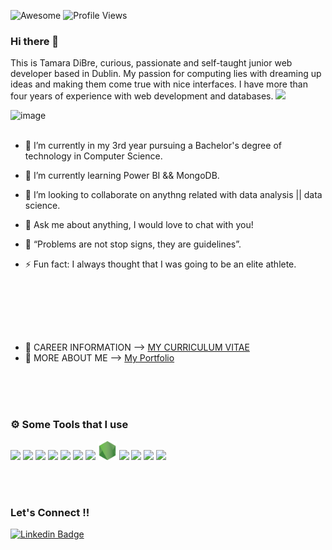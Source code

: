 ![Awesome](https://awesome.re/badge.svg) 
![Profile Views](https://komarev.com/ghpvc/?username=brevers)



### Hi there 👋

This is Tamara DiBre, curious, passionate and self-taught junior web developer based in Dublin. My passion for computing lies with dreaming up ideas and making them come true with nice interfaces. I have more than four years of experience with web development and databases. <img src="https://media.giphy.com/media/WUlplcMpOCEmTGBtBW/giphy.gif" width="50">  



![image](https://github-readme-stats.vercel.app/api/top-langs/?username=brevers&layout=compact&langs_count=8&hide_border=true&title_color=000000&icon_color=000000&text_color=000000&bg_color=ffffff)
<br/><br/>


- 🔭 I’m currently in my 3rd year pursuing a Bachelor's degree of technology in Computer Science.
- 🌱 I’m currently learning Power BI && MongoDB.
- 👯 I’m looking to collaborate on anythng related with data analysis || data science.

- 💬 Ask me about anything, I would love to chat with you!
- 🤔  “Problems are not stop signs, they are guidelines”. 
- ⚡ Fun fact: I always thought that I was going to be an elite athlete.

<br/><br/>

<br/><br/>
- 📙 CAREER INFORMATION --> [MY CURRICULUM VITAE](https://brevers.github.io/2021CV/)
- 📙 MORE ABOUT ME --> [My Portfolio](https://brevers.github.io/) 
<br/><br/>

<br/><br/>

### ⚙️ Some Tools that I use
<code><img height="30" src="https://cdn.svgporn.com/logos/html-5.svg"></code>
<code><img height="30" src="https://cdn.svgporn.com/logos/css-3.svg"></code>
<code><img height="30" src="https://cdn.svgporn.com/logos/javascript.svg"></code>
<code><img height="30" src="https://cdn.svgporn.com/logos/bootstrap.svg"></code>
<code><img height="30" src="https://cdn.svgporn.com/logos/java.svg"></code>
<code><img height="30" src="https://cdn.svgporn.com/logos/mysql.svg"></code>
<code><img height="30" src="https://cdn.svgporn.com/logos/xampp.svg"></code>
<code><img height="30" src="https://raw.githubusercontent.com/github/explore/80688e429a7d4ef2fca1e82350fe8e3517d3494d/topics/nodejs/nodejs.png"></code>
<code><img height="30" src="https://cdn.svgporn.com/logos/visual-studio-code.svg"></code>
<code><img height="30" src="https://cdn.svgporn.com/logos/terminal.svg"></code>
<code><img height="30" src="https://cdn.svgporn.com/logos/git-icon.svg"></code>
<code><img height="30" src="https://cdn.svgporn.com/logos/php.svg"></code> 

<br/><br/>   


### Let's Connect !! 
[![Linkedin Badge](https://img.shields.io/badge/-LinkedIn-blue?style=flat-square&logo=Linkedin&logoColor=white&link=https://www.linkedin.com/in/tamara-diaz/)](https://www.linkedin.com/in/tamara-diaz/) 
